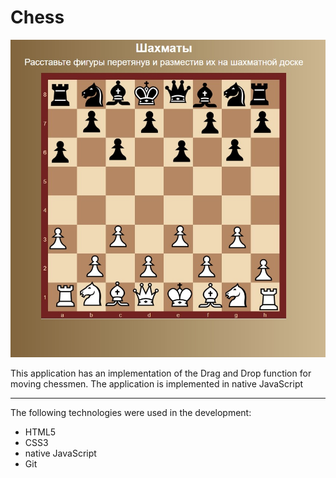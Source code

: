 Chess
======

![screenshot of sample](Sample.jpg)

This application has an implementation of the Drag and Drop function for moving chessmen. The application is implemented in native JavaScript
***
The following technologies were used in the development:
* HTML5
* CSS3
* native JavaScript
* Git
